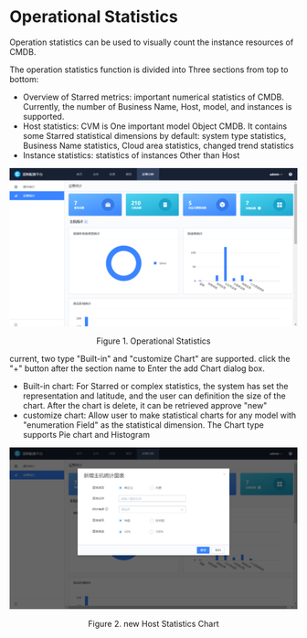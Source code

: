  # Operational Statistics 

 Operation statistics can be used to visually count the instance resources of CMDB. 

 The operation statistics function is divided into Three sections from top to bottom: 

 - Overview of Starred metrics: important numerical statistics of CMDB. Currently, the number of Business Name, Host, model, and instances is supported. 
 - Host statistics: CVM is One important model Object CMDB. It contains some Starred statistical dimensions by default: system type statistics, Business Name statistics, Cloud area statistics, changed trend statistics 
 - Instance statistics: statistics of instances Other than Host 

 ![1579069977699](../media/1579069977699.png) 
 <center>Figure 1. Operational Statistics</center> 

 current, two type "Built-in" and "customize Chart" are supported. click the "+" button after the section name to Enter the add Chart dialog box. 

 - Built-in chart: For Starred or complex statistics, the system has set the representation and latitude, and the user can definition the size of the chart.  After the chart is delete, it can be retrieved approve "new" 
 - customize chart: Allow user to make statistical charts for any model with "enumeration Field" as the statistical dimension. The Chart type supports Pie chart and Histogram 

 ![1579072666213](../media/1579072666213.png) 
 <center>Figure 2. new Host Statistics Chart</center> 